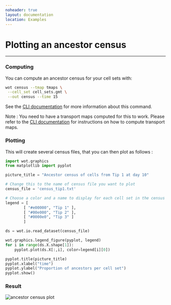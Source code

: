 ```yaml
---
noheader: true
layout: documentation
location: Examples
---
```


# Plotting an ancestor census
-----------------------------

### Computing ###

You can compute an ancestor census for your cell sets with:

```sh
wot census --tmap tmaps \
 --cell_set cell_sets.gmt \
 --out census --time 15
```

See the [CLI documentation]({{site.baseurl}}/cli_documentation#ancestor-census)
for more information about this command.

Note : You need to have a transport maps computed for this to work. Please refer to the [CLI documentation]({{site.baseurl}}/cli_documentation#transport-maps) for instructions on how to compute transport maps.


### Plotting ###

This will create several census files, that you can then plot as follows :

```python
import wot.graphics
from matplotlib import pyplot

picture_title = "Ancestor census of cells from Tip 1 at day 10"

# Change this to the name of census file you want to plot
census_file = 'census_tip1.txt'

# Choose a color and a name to display for each cell set in the census
legend = [
        [ "#e00000", "Tip 1" ],
        [ "#00e000", "Tip 2" ],
        [ "#0000e0", "Tip 3" ]
        ]

ds = wot.io.read_dataset(census_file)

wot.graphics.legend_figure(pyplot, legend)
for i in range(ds.X.shape[1]):
    pyplot.plot(ds.X[:,i], color=legend[i][0])

pyplot.title(picture_title)
pyplot.xlabel("time")
pyplot.ylabel("Proportion of ancestors per cell set")
pyplot.show()
```

### Result ###

![ancestor census plot]({{site.baseurl}}/images/ancestor_census.png)
